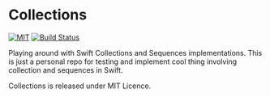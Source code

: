 # Collections

[![MIT](https://img.shields.io/badge/License-MIT-red.svg)](https://opensource.org/licenses/MIT)
[![Build Status](https://travis-ci.com/LucianoPAlmeida/Collections.svg?branch=master)](https://travis-ci.com/LucianoPAlmeida/Collections)

Playing around with Swift Collections and Sequences implementations.
This is just a personal repo for testing and implement cool thing involving collection and sequences in Swift.


Collections is released under MIT Licence.
